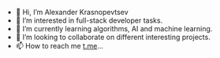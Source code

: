- 👋 Hi, I’m Alexander Krasnopevtsev
- 👀 I’m interested in full-stack developer tasks.
- 🌱 I’m currently learning algorithms, AI and machine learning.
- 💞️ I’m looking to collaborate on different interesting projects.
- 📫 How to reach me [t.me](https://t.me/krassler)...

<!---
krassler/krassler is a ✨ special ✨ repository because its `README.md` (this file) appears on your GitHub profile.
You can click the Preview link to take a look at your changes.
--->
